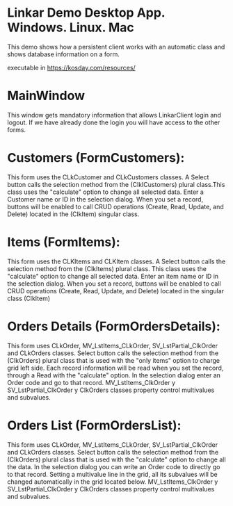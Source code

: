 # Linkar Demo Desktop App. Windows. Linux. Mac

This demo shows how a persistent client works with an automatic class and shows database information on a form.

executable in https://kosday.com/resources/

# MainWindow 
  This window gets mandatory information that allows LinkarClient login and logout. If we have already done the login you will have access to the other forms.

# Customers (FormCustomers): 
  This form uses the CLkCustomer and CLkCustomers classes. 
  A Select button calls the selection method from the (ClkICustomers) plural  class.This class uses the "calculate" option to change all selected data.
  Enter a Customer name or ID in the selection dialog.
  When you set a record, buttons will be enabled to call CRUD operations (Create, Read, Update, and Delete) located in the (ClkItem) singular class.

# Items (FormItems): 
  This form uses the CLKItems and CLKItem classes.
  A Select button calls the selection method from the (ClkItems) plural class. This class uses the "calculate" option to change all selected data.
  Enter an item name or ID in the selection dialog.
  When you set a record, buttons will be enabled to call CRUD operations (Create, Read, Update, and Delete) located in the singular class (ClkItem)

# Orders Details (FormOrdersDetails): 
  This form uses CLkOrder, MV_LstItems_CLkOrder, SV_LstPartial_ClkOrder and CLkOrders classes.
  Select button calls the selection method from the (ClkOrders) plural class that is used with the "only items" option to charge grid left side. 
  Each record information will be read when you set the record, through a Read with the "calculate" option.
  In the selection dialog enter an Order code and go to that record.
  MV_LstItems_ClkOrder y SV_LstPartial_ClkOrder y ClkOrders classes property control multivalues and subvalues. 
  
# Orders List (FormOrdersList): 
  This form uses CLkOrder, MV_LstItems_CLkOrder, SV_LstPartial_ClkOrder and CLkOrders classes.
  Select button calls the selection method from the (ClkOrders) plural class that is used with the "calculate" option to change all the data.
  In the selection dialog you can write an Order code to directly go to that record.
  Setting a multivalue line in the grid, all its subvalues will be changed automatically in the grid located below.
  MV_LstItems_ClkOrder y SV_LstPartial_ClkOrder y ClkOrders classes property control multivalues and subvalues. 
